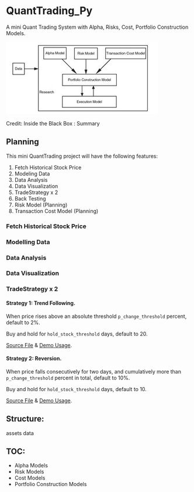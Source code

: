 # QuantTrading_Py

A mini Quant Trading System with Alpha, Risks, Cost, Portfolio Construction Models.

![](./assets/quant-models.jpg)

Credit: Inside the Black Box : Summary

## Planning

This mini QuantTrading project will have the following features:

1. Fetch Historical Stock Price
2. Modeling Data
3. Data Analysis
4. Data Visualization
5. TradeStrategy x 2
6. Back Testing
7. Risk Model (Planning)
8. Transaction Cost Model (Planning)

### Fetch Historical Stock Price

### Modelling Data

### Data Analysis

### Data Visualization

### TradeStrategy x 2

#### Strategy 1: Trend Following.

When price rises above an absolute threshold `p_change_threshold` percent, default to 2%. 

Buy and hold for `hold_stock_threshold` days, default to 20.

[Source File](./alpha/strategies/strategy_1.ipynb) & [Demo Usage](./alpha/strategies/strategy_1_usage.ipynb).

#### Strategy 2: Reversion.
 
When price falls consecutively for two days, and cumulatively more than `p_change_threshold` percent in total, default to 10%.

Buy and hold for `hold_stock_threshold` days, default to 10.

[Source File](./alpha/strategies/strategy_2.ipynb) & [Demo Usage](./alpha/strategies/strategy_2_usage.ipynb).

## Structure:

assets
data

## TOC:

- Alpha Models
- Risk Models
- Cost Models
- Portfolio Construction Models

